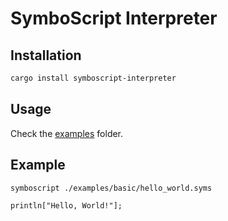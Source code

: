 # SymboScript Interpreter

## Installation

```bash
cargo install symboscript-interpreter
```

## Usage

Check the [examples](./examples/) folder.

## Example

```bash
symboscript ./examples/basic/hello_world.syms
```

```syms
println["Hello, World!"];
```

